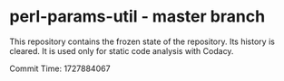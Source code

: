 # perl-params-util - master branch

This repository contains the frozen state of the repository.
Its history is cleared. It is used only for static code
analysis with Codacy.

Commit Time: 1727884067